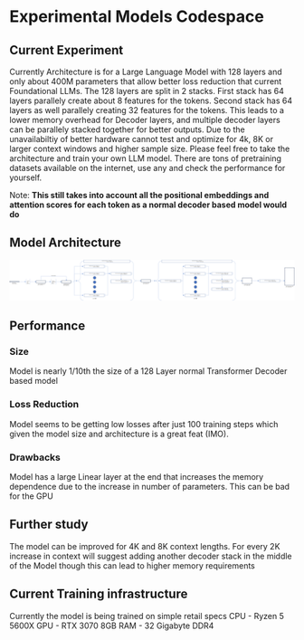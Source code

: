 # Experimental Models Codespace

## Current Experiment
Currently Architecture is for a Large Language Model with 128 layers and only about 400M parameters that allow better loss reduction that current Foundational LLMs. The 128 layers are split in 2 stacks. First stack has 64 layers parallely create about 8 features for the tokens. Second stack has 64 layers as well parallely creating 32 features for the tokens. This leads to a lower memory overhead for Decoder layers, and multiple decoder layers can be parallely stacked together for better outputs. Due to the unavailabiltiy of better hardware cannot test and optimize for 4k, 8K or larger context windows and higher sample size. Please feel free to take the architecture and train your own LLM model. There are tons of pretraining datasets available on the internet, use any and check the performance for yourself.

Note: **This still takes into account all the positional embeddings and attention scores for each token as a normal decoder based model would do**

## Model Architecture
![Architecture](/img/Architecture.png)

## Performance

### Size
Model is nearly 1/10th the size of a 128 Layer normal Transformer Decoder based model 

### Loss Reduction
Model seems to be getting low losses after just 100 training steps which given the model size and architecture is a great feat (IMO).

### Drawbacks 
Model has a large Linear layer at the end that increases the memory dependence due to the increase in number of parameters. This can be bad for the GPU

## Further study
The model can be improved for 4K and 8K context lengths. For every 2K increase in context will suggest adding another decoder stack in the middle of the Model though this can lead to higher memory requirements

## Current Training infrastructure
Currently the model is being trained on simple retail specs
CPU - Ryzen 5 5600X
GPU - RTX 3070 8GB
RAM - 32 Gigabyte DDR4
